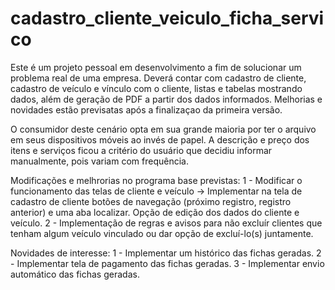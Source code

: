 # cadastro_cliente_veiculo_ficha_servico

Este é um projeto pessoal em desenvolvimento a fim de solucionar um problema real de uma empresa. 
Deverá contar com cadastro de cliente, cadastro de veículo e vínculo com o cliente, listas e tabelas mostrando dados, além de geração de PDF a partir dos dados informados.
Melhorias e novidades estão previsatas após a finalizaçao da primeira versão.

O consumidor deste cenário opta em sua grande maioria por ter o arquivo em seus dispositivos móveis ao invés de papel.
A descrição e preço dos itens e serviços ficou a critério do usuário que decidiu informar manualmente, pois variam com frequência. 

Modificações e melhrorias no programa base previstas: 
1 - Modificar o funcionamento das telas de cliente e veículo -> Implementar na tela de cadastro de cliente botões de navegação (próximo registro, registro anterior) e uma aba localizar. Opção de edição dos dados do cliente e veículo. 
2 - Implementação de regras e avisos para não excluír clientes que tenham algum veículo vinculado ou dar opção de excluí-lo(s) juntamente.

Novidades de interesse:
1 - Implementar um histórico das fichas geradas.
2 - Implementar tela de pagamento das fichas geradas.
3 - Implementar envio automático das fichas geradas.
